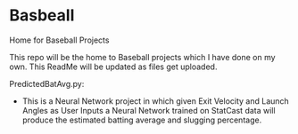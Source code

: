 # Basbeall
Home for Baseball Projects

This repo will be the home to Baseball projects which I have done on my own.
This ReadMe will be updated as files get uploaded.

PredictedBatAvg.py: 
- This is a Neural Network project in which given Exit Velocity and Launch Angles as User Inputs a Neural Network trained on StatCast data will produce the estimated batting average and slugging percentage.
